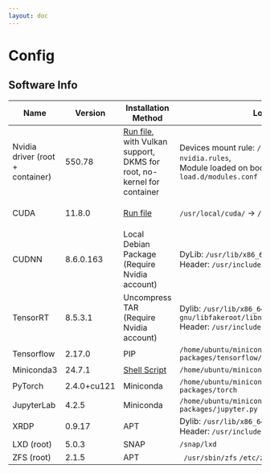 ```yaml
---
layout: doc
---
```


# Config

## Software Info

| Name                             | Version   | Installation Method                                          | Location                                                     | Uninstall Method                                             |
| -------------------------------- | --------- | ------------------------------------------------------------ | ------------------------------------------------------------ | ------------------------------------------------------------ |
| Nvidia driver (root + container) |  550.78   | [Run file](https://us.download.nvidia.com/XFree86/Linux-x86_64/550.78/NVIDIA-Linux-x86_64-550.78.run), with Vulkan support, DKMS for root, no-kernel for container | Devices mount rule: `/etc/udev/rules.d/70-nvidia.rules`, <br />Module loaded on boot: `/etc/modules-load.d/modules.conf` | (not recommended)<br /> `driver.run --uninstall`             |
| CUDA                             | 11.8.0    | [Run file](https://developer.download.nvidia.com/compute/cuda/11.8.0/local_installers/cuda_11.8.0_520.61.05_linux.run) | `/usr/local/cuda/` → `/usr/local/cuda-11.8`                  | (not recommended)<br />`/usr/local/cuda/bin/cuda-uninstaller` |
| CUDNN                            | 8.6.0.163 | Local Debian Package (Require Nvidia account)                | DyLib: `/usr/lib/x86_64-linux-gnu/libcudnn*`<br />Header: `/usr/include/cudnn*` | `dpkg -r`                                                    |
| TensorRT                         | 8.5.3.1   | Uncompress TAR (Require Nvidia account)                      | Dylib: `/usr/lib/x86_64-linux-gnu/libfakeroot/libnvinfer*`<br />Header: `/usr/include/cuda/NvInfer*` | Manual deletion                                              |
| Tensorflow                       | 2.17.0    | PIP | `/home/ubuntu/miniconda3/lib/python3.10/site-packages/tensorflow/` | `pip uninstall`                                              |
| Miniconda3                       | 24.7.1    | [Shell Script](https://repo.anaconda.com/miniconda/Miniconda3-latest-Linux-x86_64.sh) | `/home/ubuntu/miniconda3`                                    | `rm -rf` the folder                                          |
| PyTorch                          | 2.4.0+cu121    | Miniconda                                                    | `/home/ubuntu/miniconda3/lib/python3.10/site-packages/torch` | `conda remove`                                               |
| JupyterLab                       | 4.2.5     | Miniconda                                                    | `/home/ubuntu/miniconda3/lib/python3.10/site-packages/jupyter.py` | `conda remove`                                               |
| XRDP                             | 0.9.17    | APT                                                          | Dylib: `/usr/lib/x86_64-linux-gnu/xrdp*`, <br />Header: `/usr/include/xrdp*` | `apt autoremove`                                             |
| LXD (root)                       | 5.0.3     | SNAP                                                         | `/snap/lxd`                                                  | `snap remove --purge`                                        |
| ZFS (root)                       | 2.1.5     | APT                                                          | ` /usr/sbin/zfs` `/etc/zfs` `/usr/share/zfs`                 | `apt autoremove`                                             |



